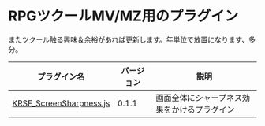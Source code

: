 # RPGツクールMV/MZ用のプラグイン
またツクール触る興味＆余裕があれば更新します。年単位で放置になります、多分。  

|プラグイン名 |バージョン |説明  |
|---------------------------|---------|---------------------|
|[KRSF_ScreenSharpness.js](ScreenSharpness/)    | 0.1.1   |画面全体にシャープネス効果をかけるプラグイン|  
